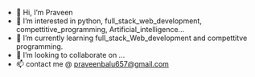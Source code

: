 - 👋 Hi, I’m Praveen
- 👀 I’m interested in python, full_stack_web_development, compettitive_programming, Artificial_intelligence...
- 🌱 I’m currently learning full_stack_Web_development and compettitve programming.
- 💞️ I’m looking to collaborate on ...
- 📫 contact me @ praveenbalu657@gmail.com

<!---
praveenart/praveenart is a ✨ special ✨ repository because its `README.md` (this file) appears on your GitHub profile.
You can click the Preview link to take a look at your changes.
--->
